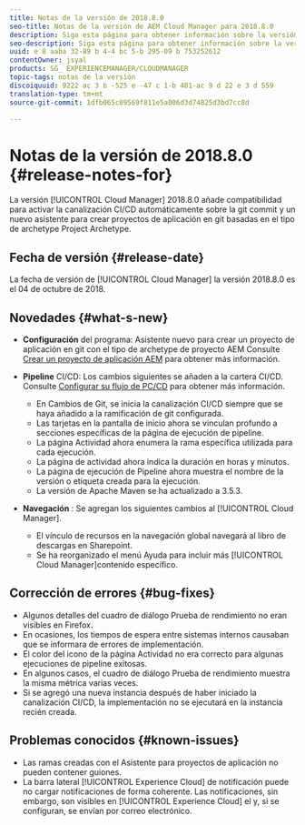 ```yaml
---
title: Notas de la versión de 2018.8.0
seo-title: Notas de la versión de AEM Cloud Manager para 2018.8.0
description: Siga esta página para obtener información sobre la versión 2018.8.0 de Cloud Manager.
seo-description: Siga esta página para obtener información sobre la versión 2018.8.0 de AEM Cloud Manager.
uuid: e 8 aaba 32-89 b 4-4 bc 5-b 295-09 b 753252612
contentOwner: jsyal
products: SG_ EXPERIENCEMANAGER/CLOUDMANAGER
topic-tags: notas de la versión
discoiquuid: 9222 ac 3 b -525 e -47 c 1-b 481-ac 9 d 22 e 3 d 559
translation-type: tm+mt
source-git-commit: 1dfb065c09569f811e5a006d3d74825d3bd7cc8d

---
```



# Notas de la versión de 2018.8.0 {#release-notes-for}

La versión [!UICONTROL Cloud Manager] 2018.8.0 añade compatibilidad para activar la canalización CI/CD automáticamente sobre la git commit y un nuevo asistente para crear proyectos de aplicación en git basadas en el tipo de archetype Project Archetype.

## Fecha de versión {#release-date}

La fecha de versión de [!UICONTROL Cloud Manager] la versión 2018.8.0 es el 04 de octubre de 2018.

## Novedades {#what-s-new}

* **Configuración** del programa: Asistente nuevo para crear un proyecto de aplicación en git con el tipo de archetype de proyecto AEM Consulte [Crear un proyecto de aplicación AEM](create-an-application-project.md) para obtener más información.

* **Pipeline** CI/CD: Los cambios siguientes se añaden a la cartera CI/CD. Consulte [Configurar su flujo de PC/CD](configuring-pipeline.md) para obtener más información.

   * En Cambios de Git, se inicia la canalización CI/CD siempre que se haya añadido a la ramificación de git configurada.
   * Las tarjetas en la pantalla de inicio ahora se vinculan profundo a secciones específicas de la página de ejecución de pipeline.
   * La página Actividad ahora enumera la rama específica utilizada para cada ejecución.
   * La página de actividad ahora indica la duración en horas y minutos.
   * La página de ejecución de Pipeline ahora muestra el nombre de la versión o etiqueta creada para la ejecución.
   * La versión de Apache Maven se ha actualizado a 3.5.3.

* **Navegación** : Se agregan los siguientes cambios al [!UICONTROL Cloud Manager].

   * El vínculo de recursos en la navegación global navegará al libro de descargas en Sharepoint.
   * Se ha reorganizado el menú Ayuda para incluir más [!UICONTROL Cloud Manager]contenido específico.

## Corrección de errores {#bug-fixes}

* Algunos detalles del cuadro de diálogo Prueba de rendimiento no eran visibles en Firefox.
* En ocasiones, los tiempos de espera entre sistemas internos causaban que se informara de errores de implementación.
* El color del icono de la página Actividad no era correcto para algunas ejecuciones de pipeline exitosas.
* En algunos casos, el cuadro de diálogo Prueba de rendimiento muestra la misma métrica varias veces.
* Si se agregó una nueva instancia después de haber iniciado la canalización CI/CD, la implementación no se ejecutará en la instancia recién creada.

## Problemas conocidos {#known-issues}

* Las ramas creadas con el Asistente para proyectos de aplicación no pueden contener guiones.
* La barra lateral [!UICONTROL Experience Cloud] de notificación puede no cargar notificaciones de forma coherente. Las notificaciones, sin embargo, son visibles en [!UICONTROL Experience Cloud] el y, si se configuran, se envían por correo electrónico.

